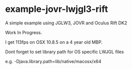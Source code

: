 example-jovr-lwjgl3-rift
========================

A simple example using JGLW3, JOVR and Oculus Rift DK2

Work In Progress.

I get 113fps on OSX 10.8.5 on a 4 year old MBP.

Dont forget to set library path for OS specific LWJGL files

e.g. -Djava.library.path=lib/native/macosx/x64
